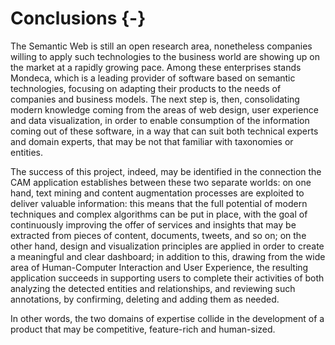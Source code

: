# Conclusions {-}

The Semantic Web is still an open research area, nonetheless companies willing to apply such technologies to the business world are showing up on the market at a rapidly growing pace. Among these enterprises stands Mondeca, which is a leading provider of software based on semantic technologies, focusing on adapting their products to the needs of companies and business models. The next step is, then, consolidating modern knowledge coming from the areas of web design, user experience and data visualization, in order to enable consumption of the information coming out of these software, in a way that can suit both technical experts and domain experts, that may be not that familiar with taxonomies or entities. 

The success of this project, indeed, may be identified in the connection the CAM application establishes between these two separate worlds: on one hand, text mining and content augmentation processes are exploited to deliver valuable information: this means that the full potential of modern techniques and complex algorithms can be put in place, with the goal of continuously improving the offer of services and insights that may be extracted from pieces of content, documents, tweets, and so on; on the other hand, design and visualization principles are applied in order to create a meaningful and clear dashboard; in addition to this, drawing from the wide area of Human-Computer Interaction and User Experience, the resulting application succeeds in supporting users to complete their activities of both analyzing the detected entities and relationships, and reviewing such annotations, by confirming, deleting and adding them as needed.

In other words, the two domains of expertise collide in the development of a product that may be competitive, feature-rich and human-sized.

